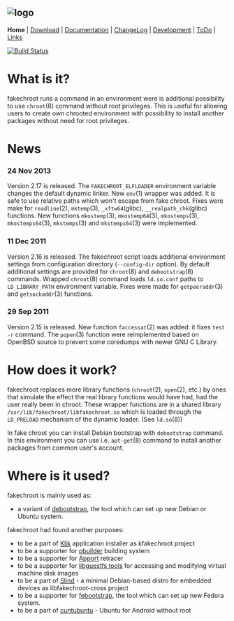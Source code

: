 ![logo](http://fakechroot.alioth.debian.org/img/fakechroot_logo.png)
---

**Home** | [Download](https://github.com/fakechroot/fakechroot/wiki/Download) | [Documentation](https://github.com/fakechroot/fakechroot/blob/master/man/fakechroot.pod) | [ChangeLog](https://github.com/fakechroot/fakechroot/blob/master/NEWS.md) | [Development](https://github.com/fakechroot/fakechroot/wiki/Development) | [ToDo](https://github.com/fakechroot/fakechroot/wiki/Todo) | [Links](https://github.com/fakechroot/fakechroot/wiki/Links)

[![Build Status](https://travis-ci.org/dex4er/fakechroot.png?branch=master)](https://travis-ci.org/dex4er/fakechroot)

What is it?
===========

fakechroot runs a command in an environment were is additional possibility to
use `chroot`(8) command without root privileges.  This is useful for allowing
users to create own chrooted environment with possibility to install another
packages without need for root privileges.


News
====

### 24 Nov 2013

Version 2.17 is released. The `FAKECHROOT_ELFLOADER` environment variable
changes the default dynamic linker. New `env`(1) wrapper was added. It is safe
to use relative paths which won't escape from fake chroot. Fixes were make for
`readline`(2), `mktemp`(3), `_xftw64`(glibc), `__realpath_chk`(glibc)
functions. New functions `mkostemp`(3), `mkostemp64`(3), `mkostemps`(3),
`mkostemps64`(3), `mkstemps`(3) and `mkstemps64`(3) were implemented.

### 11 Dec 2011

Version 2.16 is released. The fakechroot script loads additional environment
settings from configuration directory (`--config-dir` option). By default
additional settings are provided for `chroot`(8) and `debootstrap`(8)
commands. Wrapped `chroot`(8) command loads `ld.so.conf` paths to
`LD_LIBRARY_PATH` environment variable. Fixes were made for `getpeeraddr`(3)
and `getsockaddr`(3) functions.

### 29 Sep 2011

Version 2.15 is released. New function `faccessat`(2) was added: it fixes
`test -r` command. The `popen`(3) function were reimplemented based on OpenBSD
source to prevent some coredumps with newer GNU C Library.


How does it work?
=================

fakechroot replaces more library functions (`chroot`(2), `open`(2), etc.) by
ones that simulate the effect the real library functions would have had, had
the user really been in chroot.  These wrapper functions are in a shared
library `/usr/lib/fakechroot/libfakechroot.so` which is loaded through the
`LD_PRELOAD` mechanism of the dynamic loader.  (See `ld.so`(8))

In fake chroot you can install Debian bootstrap with `debootstrap` command.
In this environment you can use i.e. `apt-get`(8) command to install another
packages from common user's account.


Where is it used?
=================

fakechroot is mainly used as:

* a variant of [debootstrap](http://code.erisian.com.au/Wiki/debootstrap), the tool which can set up new Debian or Ubuntu system.

fakechroot had found another purposes:

* to be a part of [Klik](http://klik.atekon.de) application installer as kfakechroot project
* to be a supporter for [pbuilder](http://pbuilder.alioth.debian.org/) building system
* to be a supporter for [Apport](https://wiki.ubuntu.com/Apport) retracer
* to be a supporter for [libguestfs tools](http://libguestfs.org/) for accessing and modifying virtual machine disk images
* to be a part of [Slind](https://www.slind.org/Main_Page) - a minimal Debian-based distro for embedded devices as libfakechroot-cross project
* to be a supporter for [febootstrap](http://et.redhat.com/~rjones/febootstrap/), the tool which can set up new Fedora system.
* to be a part of [cuntubuntu](https://play.google.com/store/apps/details?id=com.cuntubuntu) - Ubuntu for Android without root
